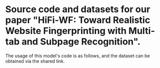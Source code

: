 # Source code and datasets for our paper "HiFi-WF: Toward Realistic Website Fingerprinting with Multi-tab and Subpage Recognition".
The usage of this model's code is as follows, and the dataset can be obtained via the shared link.

